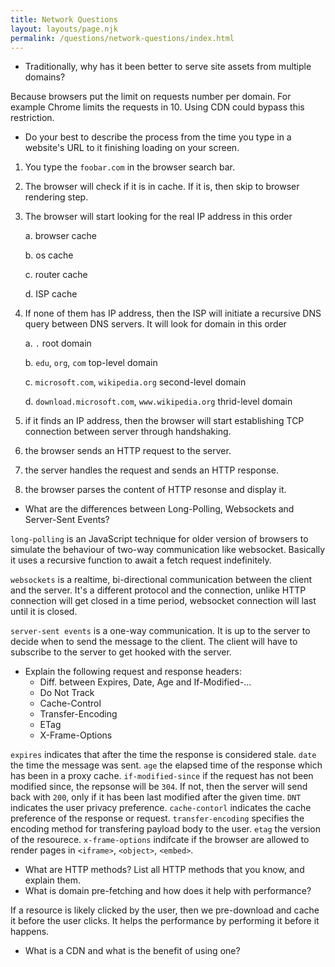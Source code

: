```yaml
---
title: Network Questions
layout: layouts/page.njk
permalink: /questions/network-questions/index.html
---
```


- Traditionally, why has it been better to serve site assets from multiple domains?

Because browsers put the limit on requests number per domain. For example Chrome limits the requests in 10. Using CDN could bypass this restriction.

- Do your best to describe the process from the time you type in a website's URL to it finishing loading on your screen.

1. You type the `foobar.com` in the browser search bar.
2. The browser will check if it is in cache. If it is, then skip to browser rendering step.
3. The browser will start looking for the real IP address in this order

   a. browser cache
   
   b. os cache
   
   c. router cache
   
   d. ISP cache
   
4. If none of them has IP address, then the ISP will initiate a recursive DNS query between DNS servers. It will look for domain in this order

   a. `.` root domain
   
   b. `edu`, `org`, `com` top-level domain
   
   c. `microsoft.com`, `wikipedia.org` second-level domain
   
   d. `download.microsoft.com`, `www.wikipedia.org` thrid-level domain
   
5. if it finds an IP address, then the browser will start establishing TCP connection between server through handshaking.
6. the browser sends an HTTP request to the server.
7. the server handles the request and sends an HTTP response.
8. the browser parses the content of HTTP resonse and display it.

- What are the differences between Long-Polling, Websockets and Server-Sent Events?

`long-polling` is an JavaScript technique for older version of browsers to simulate the behaviour of two-way communication like websocket. Basically it uses a recursive function to await a fetch request indefinitely.

`websockets` is a realtime, bi-directional communication between the client and the server. It's a different protocol and the connection, unlike HTTP connection will get closed in a time period, websocket connection will last until it is closed.

`server-sent events` is a one-way communication. It is up to the server to decide when to send the message to the client. The client will have to subscribe to the server to get hooked with the server.

- Explain the following request and response headers:
  - Diff. between Expires, Date, Age and If-Modified-...
  - Do Not Track
  - Cache-Control
  - Transfer-Encoding
  - ETag
  - X-Frame-Options

`expires` indicates that after the time the response is considered stale.
`date` the time the message was sent.
`age` the elapsed time of the response which has been in a proxy cache.
`if-modified-since` if the request has not been modified since, the repsonse will be `304`. If not, then the server will send back with `200`, only if it has been last modified after the given time.
`DNT` indicates the user privacy preference.
`cache-contorl` indicates the cache preference of the response or request.
`transfer-encoding` specifies the encoding method for transfering payload body to the user.
`etag` the version of the resourece.
`x-frame-options` indifcate if the browser are allowed to render pages in `<iframe>`, `<object>`, `<embed>`.

- What are HTTP methods? List all HTTP methods that you know, and explain them.
- What is domain pre-fetching and how does it help with performance?

If a resource is likely clicked by the user, then we pre-download and cache it before the user clicks. It helps the performance by performing it before it happens.

- What is a CDN and what is the benefit of using one?
